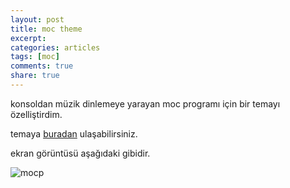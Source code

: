 ```yaml
---
layout: post
title: moc theme
excerpt:
categories: articles
tags: [moc]
comments: true
share: true
---
```


konsoldan müzik dinlemeye yarayan moc programı için bir temayı özelliştirdim.

temaya [buradan](https://gist.github.com/862866) ulaşabilirsiniz.

ekran görüntüsü aşağıdaki gibidir.

![mocp](http://ecylmz.com/file/mocp.png)
